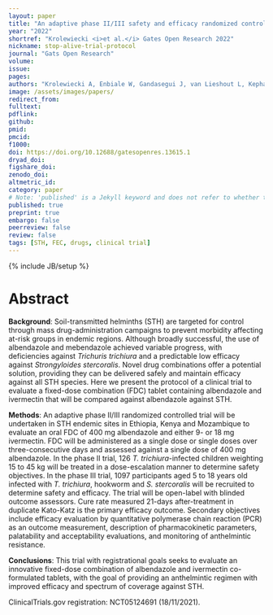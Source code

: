 ```yaml
---
layout: paper
title: "An adaptive phase II/III safety and efficacy randomized controlled trial of single day or three-day fixed-dose albendazole-ivermectin co-formulation versus albendazole for the treatment of <i>Trichuris trichiura</i> and other STH infections. ALIVE trial protocol"
year: "2022"
shortref: "Krolewiecki <i>et al.</i> Gates Open Research 2022"
nickname: stop-alive-trial-protocol
journal: "Gats Open Research"
volume:
issue:
pages:
authors: "Krolewiecki A, Enbiale W, Gandasegui J, van Lieshout L, Kepha S, Messa Junior A, Bengtson M, Gelaye W, Escola V, Martinez-Valladares M, Cambra-Pellejà M, Algorta J, Martí-Soler H, Fleitas P, Ballester MR, DOYLE SR, Williams NA, Legarda A, Mandomando I, Mwandawiro C, Muñoz J "
image: /assets/images/papers/
redirect_from:
fulltext:
pdflink:
github:
pmid:
pmcid:
f1000:
doi: https://doi.org/10.12688/gatesopenres.13615.1
dryad_doi:
figshare_doi:
zenodo_doi:
altmetric_id:
category: paper
# Note: 'published' is a Jekyll keyword and does not refer to whether the paper is published, but rather to whether this Markdown should be part of the rendered site.
published: true
preprint: true
embargo: false
peerreview: false
review: false
tags: [STH, FEC, drugs, clinical trial]
---
```

{% include JB/setup %}

# Abstract

**Background**: Soil-transmitted helminths (STH) are targeted for control through mass drug-administration campaigns to prevent morbidity affecting at-risk groups in endemic regions. Although broadly successful, the use of albendazole and mebendazole achieved variable progress, with deficiencies against *Trichuris trichiura* and a predictable low efficacy against *Strongyloides stercoralis*. Novel drug combinations offer a potential solution, providing they can be delivered safely and maintain efficacy against all STH species. Here we present the protocol of a clinical trial to evaluate a fixed-dose combination (FDC) tablet containing albendazole and ivermectin that will be compared against albendazole against STH.

**Methods**: An adaptive phase II/III randomized controlled trial will be undertaken in STH endemic sites in Ethiopia, Kenya and Mozambique to evaluate an oral FDC of 400 mg albendazole and either 9- or 18 mg ivermectin. FDC will be administered as a single dose or single doses over three-consecutive days and assessed against a single dose of 400 mg albendazole. In the phase II trial, 126 *T. trichiura*-infected children weighting 15 to 45 kg will be treated in a dose-escalation manner to determine safety objectives. In the phase III trial, 1097 participants aged 5 to 18 years old infected with *T. trichiura*, hookworm and *S. stercoralis* will be recruited to determine safety and efficacy. The trial will be open-label with blinded outcome assessors. Cure rate measured 21-days after-treatment in duplicate Kato-Katz is the primary efficacy outcome. Secondary objectives include efficacy evaluation by quantitative polymerase chain reaction (PCR) as an outcome measurement, description of pharmacokinetic parameters, palatability and acceptability evaluations, and monitoring of anthelmintic resistance.

**Conclusions**: This trial with registrational goals seeks to evaluate an innovative fixed-dose combination of albendazole and ivermectin co-formulated tablets, with the goal of providing an anthelmintic regimen with improved efficacy and spectrum of coverage against STH.

ClinicalTrials.gov registration: NCT05124691 (18/11/2021).
